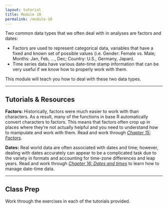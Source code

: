 ```yaml
---
layout: tutorial
title: Module 10
permalink: /module-10
---
```


Two common data types that we often deal with in analyses are factors and dates:

- Factors are used to represent categorical data, variables that have a fixed and known set of possible values (i.e. Gender: Female vs. Male; Months: Jan, Feb, ..., Dec; Country: U.S., Germany, Japan).  
- Time series data have various date-time stamp information that can be very useful if we know how to properly work with them.

This module will teach you how to deal with these two data types.

<hr>

## Tutorials & Resources

**Factors:**  Historically, factors were much easier to work with than characters. As a result, many of the functions in base R automatically convert characters to factors. This means that factors often crop up in places where they’re not actually helpful and you need to understand how to manipulate and work with them. Read and work through *[Chapter 15: Factors](http://r4ds.had.co.nz/factors.html)*. 

**Dates:**  Real world data are often associated with dates and time; however, dealing with dates accurately can appear to be a complicated task due to the variety in formats and accounting for time-zone differences and leap years. Read and work through [*Chapter 16: Dates and times*](http://r4ds.had.co.nz/dates-and-times.html) to learn how to manage date-time data.


<hr>

## Class Prep

Work through the exercises in each of the tutorials provided.
